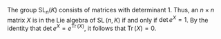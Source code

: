 The group $\mathop{\mathrm{SL}}_n(K)$ consists of matrices with determinant $1$. Thus, an $n\times n$ matrix $X$ is in the Lie algebra of $\mathop{\mathrm{SL}}(n, K)$ if and only if $\det e^X = 1$. By the identity that $\det e^X = e^{\mathop{\mathrm{Tr}}(X)}$, it follows that $\mathop{\mathrm{Tr}}(X)=0$.

